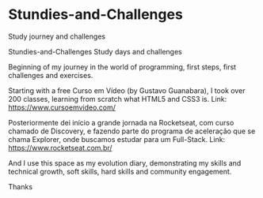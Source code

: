 # Stundies-and-Challenges
 Study journey and challenges

Stundies-and-Challenges
Study days and challenges

Beginning of my journey in the world of programming, first steps, first challenges and exercises.

Starting with a free Curso em Vídeo (by Gustavo Guanabara), I took over 200 classes, learning from scratch what HTML5 and CSS3 is. Link: https://www.cursoemvideo.com/

Posteriormente dei início a grande jornada na Rocketseat, com curso chamado de Discovery, e fazendo parte do programa de aceleração que se chama Explorer, onde buscamos estudar para um Full-Stack. Link: https://www.rocketseat.com.br/

And I use this space as my evolution diary, demonstrating my skills and technical growth, soft skills, hard skills and community engagement.

Thanks